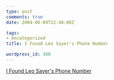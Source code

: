 ```yaml
---
type: post
comments: true
date: 2004-06-04T12:48:00Z

tags:
- Uncategorized
title: I Found Leo Sayer's Phone Number

wordpress_id: 360
---
```


[I Found Leo Sayer's Phone Number](http://www.cityofsound.com/blog/2004/06/i_found_leo_say.html)
